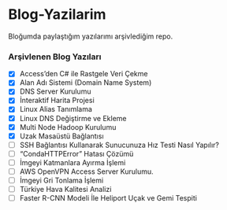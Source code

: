 # Blog-Yazilarim
Bloğumda paylaştığım yazılarımı arşivlediğim repo.

### Arşivlenen Blog Yazıları

- [x] Access’den C# ile Rastgele Veri Çekme
- [x] Alan Adı Sistemi (Domain Name System)
- [x] DNS Server Kurulumu
- [x] İnteraktif Harita Projesi
- [x] Linux Alias Tanımlama
- [x] Linux DNS Değiştirme ve Ekleme
- [x] Multi Node Hadoop Kurulumu
- [x] Uzak Masaüstü Bağlantısı
- [ ] SSH Bağlantısı Kullanarak Sunucunuza Hız Testi Nasıl Yapılır?
- [ ] “CondaHTTPError” Hatası Çözümü
- [ ] İmgeyi Katmanlara Ayırma İşlemi
- [ ] AWS OpenVPN Access Server Kurulumu.
- [ ] İmgeyi Gri Tonlama İşlemi
- [ ] Türkiye Hava Kalitesi Analizi
- [ ] Faster R-CNN Modeli İle Heliport Uçak ve Gemi Tespiti

